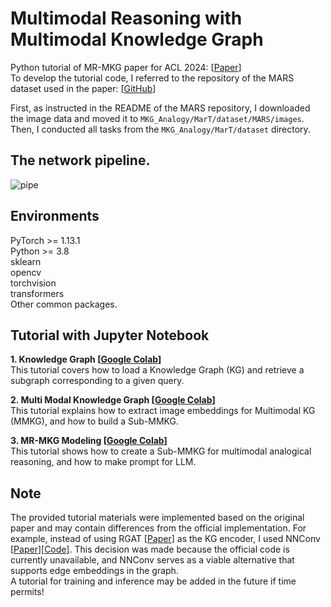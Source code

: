 # Multimodal Reasoning with Multimodal Knowledge Graph
Python tutorial of MR-MKG paper for ACL 2024: [[Paper](https://aclanthology.org/2024.acl-long.579/)]  
To develop the tutorial code, I referred to the repository of the MARS dataset used in the paper: [[GitHub](https://github.com/zjunlp/MKG_Analogy)]

First, as instructed in the README of the MARS repository, I downloaded the image data and moved it to ```MKG_Analogy/MarT/dataset/MARS/images```. Then, I conducted all tasks from the ```MKG_Analogy/MarT/dataset``` directory.

## The network pipeline.  
![pipe](https://github.com/user-attachments/assets/6b19a6d2-d6b2-4c8b-bc0c-5ba51cc728a6)

## Environments  
PyTorch >= 1.13.1  
Python >= 3.8  
sklearn  
opencv  
torchvision  
transformers  
Other common packages.  

## Tutorial with Jupyter Notebook
**1. Knowledge Graph [[Google Colab](https://colab.research.google.com/drive/1om31YdESmQ4OG3c-gK_Q7XQeSI_O28nI?usp=sharing)]**  
This tutorial covers how to load a Knowledge Graph (KG) and retrieve a subgraph corresponding to a given query.
   
**2. Multi Modal Knowledge Graph [[Google Colab](https://colab.research.google.com/drive/15gxlp1H1hKy9fEdoUi4A_LHcvh6PUuUK?usp=sharing)]**  
This tutorial explains how to extract image embeddings for Multimodal KG (MMKG), and how to build a Sub-MMKG.
   
**3. MR-MKG Modeling [[Google Colab](https://colab.research.google.com/drive/1kZnB-EZx16pvCCGJ5PZb5Bv8EnVcqtWe?usp=sharing)]**  
This tutorial shows how to create a Sub-MMKG for multimodal analogical reasoning, and how to make prompt for LLM.

## Note
The provided tutorial materials were implemented based on the original paper and may contain differences from the official implementation. For example, instead of using RGAT [[Paper](https://aclanthology.org/2020.emnlp-main.597/)] as the KG encoder, I used NNConv [[Paper](https://arxiv.org/abs/1704.01212)][[Code](https://pytorch-geometric.readthedocs.io/en/2.6.0/generated/torch_geometric.nn.conv.NNConv.html)]. This decision was made because the official code is currently unavailable, and NNConv serves as a viable alternative that supports edge embeddings in the graph.  
A tutorial for training and inference may be added in the future if time permits!
